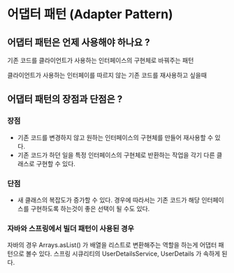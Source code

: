 # 어댑터 패턴 (Adapter Pattern)
## 어댑터 패턴은 언제 사용해야 하나요 ?
기존 코드를 클라이언트가 사용하는 인터페이스의 구현체로 바꿔주는 패턴 <br>

클라이언트가 사용하는 인터페이를 따르지 않는 기존 코드를 재사용하고 싶을때

## 어댑터 패턴의 장점과 단점은 ?
### 장점
- 기존 코드를 변경하지 않고 원하는 인터페이스의 구현체를 만들어 재사용할 수 있다.
- 기존 코드가 하던 일을 특정 인터페이스의 구현체로 반환하는 작업을 각기 다른 클래스로 구현할 수 있다.
### 단점
- 새 클래스의 복잡도가 증가할 수 있다. 경우에 따라서는 기존 코드가 해당 인터페이스를 구현하도록 하는것이 좋은 선택이 될 수도 있다.

### 자바와 스프링에서 빌더 패턴이 사용된 경우
자바의 경우 Arrays.asList() 가 배열을 리스트로 변환해주는 역할을 하는게 어댑터 패턴으로 볼수 있다.
스프링 시큐리티의 UserDetailsService, UserDetails 가 속하게 된다.
